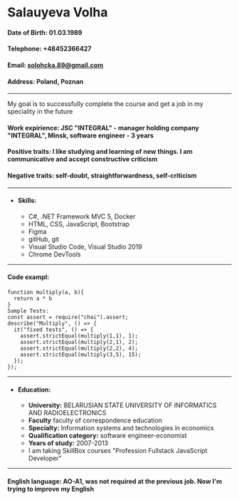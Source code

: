 # **Salauyeva Volha** 
#### Date of Birth: 01.03.1989
#### Telephone: +48452366427
#### Email: solohcka.89@gmail.com
#### Address: Poland, Poznan 
---
My goal is to successfully complete the course and get a job in my speciality in the future
#### **Work expirience:** JSC "INTEGRAL" - manager holding company "INTEGRAL", Minsk,  	software engineer - 3 years
#### **Positive traits:** I like studying and learning of new things. I am communicative and accept constructive criticism
#### **Negative traits:** self-doubt, straightforwardness, self-criticism
---
* #### **Skills:** 
    + C#, .NET Framework MVC 5, Docker
    + HTML, CSS, JavaScript, Bootstrap 
    + Figma
    + gitHub, git
    + Visual Studio Code, Visual Studio 2019
    + Chrome DevTools
---
#### **Code exampl:**
```
function multiply(a, b){
  return a * b
}
Sample Tests:
const assert = require("chai").assert;
describe("Multiply", () => {
  it("fixed tests", () => {
    assert.strictEqual(multiply(1,1), 1);
    assert.strictEqual(multiply(2,1), 2);
    assert.strictEqual(multiply(2,2), 4);
    assert.strictEqual(multiply(3,5), 15);   
  });
});
```
---
* #### **Education:**
    + **University:** BELARUSIAN STATE UNIVERSITY OF INFORMATICS AND RADIOELECTRONICS
    + **Faculty** faculty of correspondence education
    + **Specialty:** Information systems and technologies in economics
    + **Qualification category:** software engineer-economist
    + **Years of study:** 2007-2013
    + I am taking SkillBox courses "Profession Fullstack JavaScript Developer" 
---
#### **English language:** AO-A1, was not required at the previous job. Now I'm trying to improve my English 
